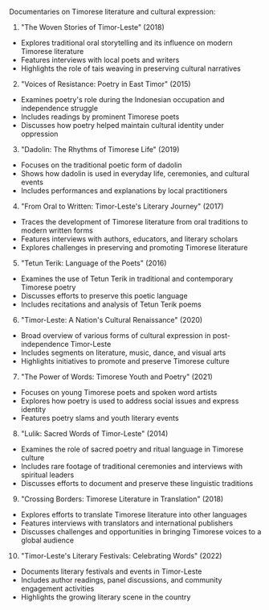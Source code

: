 Documentaries on Timorese literature and cultural expression:

1. "The Woven Stories of Timor-Leste" (2018)
- Explores traditional oral storytelling and its influence on modern Timorese literature
- Features interviews with local poets and writers
- Highlights the role of tais weaving in preserving cultural narratives

2. "Voices of Resistance: Poetry in East Timor" (2015) 
- Examines poetry's role during the Indonesian occupation and independence struggle
- Includes readings by prominent Timorese poets
- Discusses how poetry helped maintain cultural identity under oppression

3. "Dadolin: The Rhythms of Timorese Life" (2019)
- Focuses on the traditional poetic form of dadolin
- Shows how dadolin is used in everyday life, ceremonies, and cultural events
- Includes performances and explanations by local practitioners

4. "From Oral to Written: Timor-Leste's Literary Journey" (2017)
- Traces the development of Timorese literature from oral traditions to modern written forms
- Features interviews with authors, educators, and literary scholars
- Explores challenges in preserving and promoting Timorese literature

5. "Tetun Terik: Language of the Poets" (2016)
- Examines the use of Tetun Terik in traditional and contemporary Timorese poetry
- Discusses efforts to preserve this poetic language
- Includes recitations and analysis of Tetun Terik poems

6. "Timor-Leste: A Nation's Cultural Renaissance" (2020)
- Broad overview of various forms of cultural expression in post-independence Timor-Leste
- Includes segments on literature, music, dance, and visual arts
- Highlights initiatives to promote and preserve Timorese culture

7. "The Power of Words: Timorese Youth and Poetry" (2021)
- Focuses on young Timorese poets and spoken word artists
- Explores how poetry is used to address social issues and express identity
- Features poetry slams and youth literary events

8. "Lulik: Sacred Words of Timor-Leste" (2014)
- Examines the role of sacred poetry and ritual language in Timorese culture
- Includes rare footage of traditional ceremonies and interviews with spiritual leaders
- Discusses efforts to document and preserve these linguistic traditions

9. "Crossing Borders: Timorese Literature in Translation" (2018)
- Explores efforts to translate Timorese literature into other languages
- Features interviews with translators and international publishers
- Discusses challenges and opportunities in bringing Timorese voices to a global audience

10. "Timor-Leste's Literary Festivals: Celebrating Words" (2022)
- Documents literary festivals and events in Timor-Leste
- Includes author readings, panel discussions, and community engagement activities
- Highlights the growing literary scene in the country